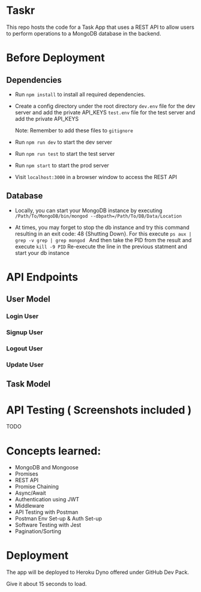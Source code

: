 # Taskr
 
This repo hosts the code for a Task App that uses a REST API to allow users to perform operations to a MongoDB database in the backend.  

# Before Deployment

## Dependencies

- Run `npm install` to install all required dependencies.

- Create a config directory under the root directory
    `dev.env` file for the dev server and add the private API_KEYS 
    `test.env` file for the test server and add the private API_KEYS 

    Note: Remember to add these files to `gitignore`

- Run `npm run dev` to start the dev server

- Run `npm run test` to start the test server
    
- Run `npm start` to start the prod server 

- Visit `localhost:3000` in a browser window to access the REST API

## Database

- Locally, you can start your MongoDB instance by executing `/Path/To/MongoDB/bin/mongod --dbpath=/Path/To/DB/Data/Location`

- At times, you may forget to stop the db instance and try this command resulting in an exit code: 48 {Shutting Down}. 
    For this execute `ps aux | grep -v grep | grep mongod `
    And then take the PID from the result and execute `kill -9 PID`
    Re-execute the line in the previous statment and start your db instance

# API Endpoints

## User Model

### Login User

### Signup User
 
### Logout User

### Update User

## Task Model

# API Testing ( Screenshots included )

TODO

# Concepts learned:

- MongoDB and Mongoose
- Promises
- REST API
- Promise Chaining
- Async/Await
- Authentication using JWT 
- Middleware
- API Testing with Postman
- Postman Env Set-up & Auth Set-up
- Software Testing with Jest
- Pagination/Sorting
  

# Deployment

The app will be deployed to Heroku Dyno offered under GitHub Dev Pack.

Give it about 15 seconds to load.


